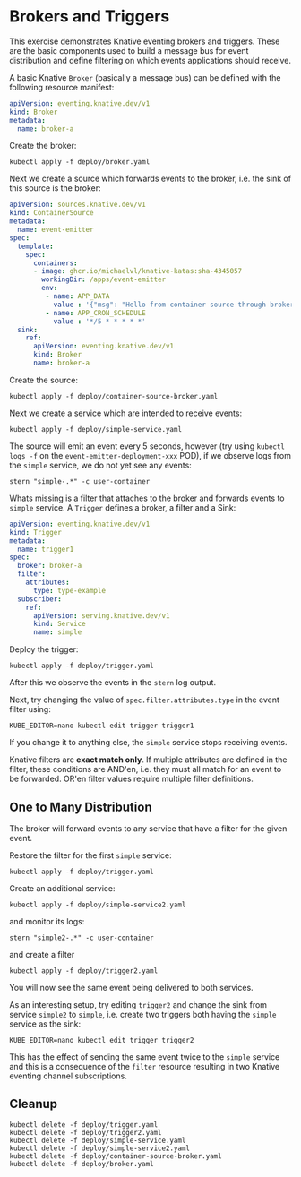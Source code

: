 [//]: # (Copyright, Michael Vittrup Larsen)
[//]: # (Origin: https://github.com/MichaelVL/knative-katas)
[//]: # (Tags: #knative-eventing #brokers #triggers #dead-letter #dead-letter-sink)

# Brokers and Triggers

This exercise demonstrates Knative eventing brokers and triggers. These are the
basic components used to build a message bus for event distribution and define
filtering on which events applications should receive.

A basic Knative `Broker` (basically a message bus) can be defined with the
following resource manifest:

```yaml
apiVersion: eventing.knative.dev/v1
kind: Broker
metadata:
  name: broker-a

```

Create the broker:

```console
kubectl apply -f deploy/broker.yaml
```

Next we create a source which forwards events to the broker, i.e. the sink of
this source is the broker:

```yaml
apiVersion: sources.knative.dev/v1
kind: ContainerSource
metadata:
  name: event-emitter
spec:
  template:
    spec:
      containers:
      - image: ghcr.io/michaelvl/knative-katas:sha-4345057
        workingDir: /apps/event-emitter
        env:
         - name: APP_DATA
           value : '{"msg": "Hello from container source through broker!"}'
         - name: APP_CRON_SCHEDULE
           value : '*/5 * * * * *'
  sink:
    ref:
      apiVersion: eventing.knative.dev/v1
      kind: Broker
      name: broker-a

```

Create the source:

```console
kubectl apply -f deploy/container-source-broker.yaml
```

Next we create a service which are intended to receive events:

```console
kubectl apply -f deploy/simple-service.yaml
```

The source will emit an event every 5 seconds, however (try using `kubectl logs
-f` on the `event-emitter-deployment-xxx` POD), if we observe logs from the
`simple` service, we do not yet see any events:

```console
stern "simple-.*" -c user-container
```

Whats missing is a filter that attaches to the broker and forwards events to
`simple` service. A `Trigger` defines a broker, a filter and a Sink:

```yaml
apiVersion: eventing.knative.dev/v1
kind: Trigger
metadata:
  name: trigger1
spec:
  broker: broker-a
  filter:
    attributes:
      type: type-example
  subscriber:
    ref:
      apiVersion: serving.knative.dev/v1
      kind: Service
      name: simple

```

Deploy the trigger:

```console
kubectl apply -f deploy/trigger.yaml
```

After this we observe the events in the `stern` log output.

Next, try changing the value of `spec.filter.attributes.type` in the event
filter using:

```console
KUBE_EDITOR=nano kubectl edit trigger trigger1
```

If you change it to anything else, the `simple` service stops receiving events.

Knative filters are **exact match only**. If multiple attributes are defined in
the filter, these conditions are AND'en, i.e. they must all match for an event
to be forwarded. OR'en filter values require multiple filter definitions.

## One to Many Distribution

The broker will forward events to any service that have a filter for the given event.

Restore the filter for the first `simple` service:

```console
kubectl apply -f deploy/trigger.yaml
```

Create an additional service:

```console
kubectl apply -f deploy/simple-service2.yaml
```

and monitor its logs:

```console
stern "simple2-.*" -c user-container
```

and create a filter

```console
kubectl apply -f deploy/trigger2.yaml
```

You will now see the same event being delivered to both services.

As an interesting setup, try editing `trigger2` and change the sink from service
`simple2` to `simple`, i.e. create two triggers both having the `simple` service
as the sink:

```console
KUBE_EDITOR=nano kubectl edit trigger trigger2
```

This has the effect of sending the same event twice to the `simple` service and
this is a consequence of the `filter` resource resulting in two Knative eventing
channel subscriptions.

## Cleanup

```console
kubectl delete -f deploy/trigger.yaml
kubectl delete -f deploy/trigger2.yaml
kubectl delete -f deploy/simple-service.yaml
kubectl delete -f deploy/simple-service2.yaml
kubectl delete -f deploy/container-source-broker.yaml
kubectl delete -f deploy/broker.yaml
```
